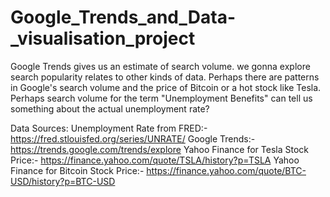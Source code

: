 # Google_Trends_and_Data-_visualisation_project
Google Trends gives us an estimate of search volume. we gonna explore  search popularity relates to other kinds of data. Perhaps there are patterns in Google's search volume and the price of Bitcoin or a hot stock like Tesla. Perhaps search volume for the term "Unemployment Benefits" can tell us something about the actual unemployment rate? 


Data Sources: 
Unemployment Rate from FRED:- https://fred.stlouisfed.org/series/UNRATE/
Google Trends:- https://trends.google.com/trends/explore
Yahoo Finance for Tesla Stock Price:- https://finance.yahoo.com/quote/TSLA/history?p=TSLA
Yahoo Finance for Bitcoin Stock Price:- https://finance.yahoo.com/quote/BTC-USD/history?p=BTC-USD


